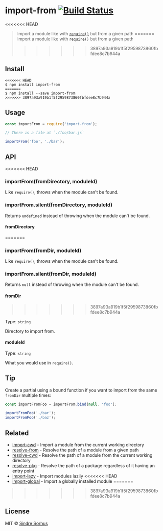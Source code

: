 # import-from [![Build Status](https://travis-ci.org/sindresorhus/import-from.svg?branch=master)](https://travis-ci.org/sindresorhus/import-from)

<<<<<<< HEAD
> Import a module like with [`require()`](https://nodejs.org/api/modules.html#modules_require_id) but from a given path
=======
> Import a module like with [`require()`](https://nodejs.org/api/globals.html#globals_require) but from a given path
>>>>>>> 3897a93a919b1f5f2959873860fbfdee8c7b944a


## Install

```
<<<<<<< HEAD
$ npm install import-from
=======
$ npm install --save import-from
>>>>>>> 3897a93a919b1f5f2959873860fbfdee8c7b944a
```


## Usage

```js
const importFrom = require('import-from');

// There is a file at `./foo/bar.js`

importFrom('foo', './bar');
```


## API

<<<<<<< HEAD
### importFrom(fromDirectory, moduleId)

Like `require()`, throws when the module can't be found.

### importFrom.silent(fromDirectory, moduleId)

Returns `undefined` instead of throwing when the module can't be found.

#### fromDirectory
=======
### importFrom(fromDir, moduleId)

Like `require()`, throws when the module can't be found.

### importFrom.silent(fromDir, moduleId)

Returns `null` instead of throwing when the module can't be found.

#### fromDir
>>>>>>> 3897a93a919b1f5f2959873860fbfdee8c7b944a

Type: `string`

Directory to import from.

#### moduleId

Type: `string`

What you would use in `require()`.


## Tip

Create a partial using a bound function if you want to import from the same `fromDir` multiple times:

```js
const importFromFoo = importFrom.bind(null, 'foo');

importFromFoo('./bar');
importFromFoo('./baz');
```


## Related

- [import-cwd](https://github.com/sindresorhus/import-cwd) - Import a module from the current working directory
- [resolve-from](https://github.com/sindresorhus/resolve-from) - Resolve the path of a module from a given path
- [resolve-cwd](https://github.com/sindresorhus/resolve-cwd) - Resolve the path of a module from the current working directory
- [resolve-pkg](https://github.com/sindresorhus/resolve-pkg) - Resolve the path of a package regardless of it having an entry point
- [import-lazy](https://github.com/sindresorhus/import-lazy) - Import modules lazily
<<<<<<< HEAD
- [import-global](https://github.com/sindresorhus/import-global) - Import a globally installed module
=======
>>>>>>> 3897a93a919b1f5f2959873860fbfdee8c7b944a


## License

MIT © [Sindre Sorhus](https://sindresorhus.com)
